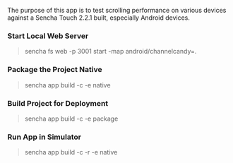 The purpose of this app is to test scrolling performance on various devices
against a Sencha Touch 2.2.1 built,
especially Android devices.

### Start Local Web Server

> sencha fs web -p 3001 start -map android/channelcandy=.


### Package the Project Native

> sencha app build -c -e native


### Build Project for Deployment

> sencha app build -c -e package


### Run App in Simulator

> sencha app build -c -r -e native
